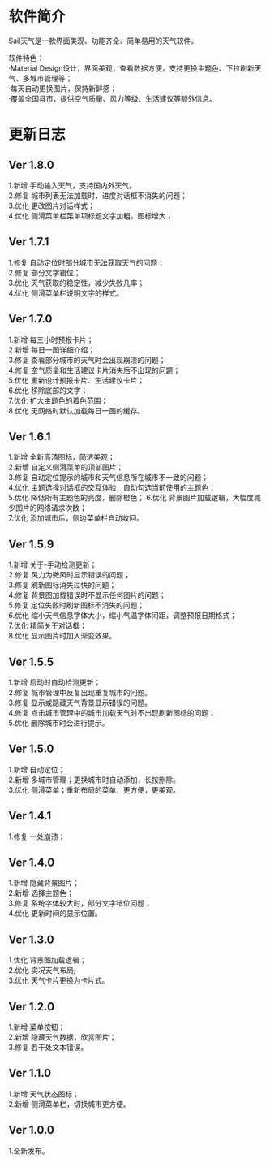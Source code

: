 ﻿# 软件简介
Sail天气是一款界面美观、功能齐全、简单易用的天气软件。<br>

软件特色：<br>
·Material Design设计，界面美观，查看数据方便，支持更换主题色、下拉刷新天气、多城市管理等；<br>
·每天自动更换图片，保持新鲜感；<br>
·覆盖全国县市，提供空气质量、风力等级、生活建议等额外信息。

# 更新日志
Ver 1.8.0
----------------------------
1.新增 手动输入天气，支持国内外天气。<br>
2.修复 城市列表无法加载时，进度对话框不消失的问题；<br>
3.优化 更改图片对话样式；<br>
4.优化 侧滑菜单栏菜单项标题文字加粗，图标增大；<br>

Ver 1.7.1
----------------------------
1.修复 自动定位时部分城市无法获取天气的问题；<br>
2.修复 部分文字错位；<br>
3.优化 天气获取的稳定性，减少失败几率；<br>
4.优化 侧滑菜单栏说明文字的样式。<br>

Ver 1.7.0
----------------------------
1.新增 每三小时预报卡片；<br>
2.新增 每日一图详细介绍；<br>
3.修复 查看部分城市的天气时会出现崩溃的问题；<br>
4.修复 空气质量和生活建议卡片消失后不出现的问题；<br>
5.优化 重新设计预报卡片、生活建议卡片；<br>
6.优化 移除底部的文字；<br>
7.优化 扩大主题色的着色范围；<br>
8.优化 无网络时默认加载每日一图的缓存。<br>

Ver 1.6.1
----------------------------
1.新增 全新高清图标，简洁美观；<br>
2.新增 自定义侧滑菜单的顶部图片；<br>
3.修复 自动定位提示的城市和天气信息所在城市不一致的问题；<br>
4.优化 主题选择对话框的交互体验，自动勾选当前使用的主题色；<br>
5.优化 降低所有主题色的亮度，删除橙色；
6.优化 背景图片加载逻辑，大幅度减少图片的网络请求次数；<br>
7.优化 添加城市后，侧边菜单栏自动收回。<br>

Ver 1.5.9
----------------------------
1.新增 关于-手动检测更新；<br>
2.修复 风力为微风时显示错误的问题；<br>
3.修复 刷新图标消失过快的问题；<br>
4.修复 背景图加载错误时不显示任何图片的问题；<br>
5.修复 定位失败时刷新图标不消失的问题；<br>
6.优化 缩小天气信息字体大小，缩小气温字体间距，调整预报日期格式；<br>
7.优化 精简关于对话框；<br>
8.优化 显示图片时加入渐变效果。<br>

Ver 1.5.5
----------------------------
1.新增 启动时自动检测更新；<br>
2.修复 城市管理中反复出现重复城市的问题。<br>
3.修复 显示或隐藏天气背景显示错误的问题。<br>
4.修复 点击城市管理中的城市加载天气时不出现刷新图标的问题；<br>
5.优化 删除城市时会进行提示。<br>

Ver 1.5.0
----------------------------
1.新增 自动定位；<br>
2.新增 多城市管理；更换城市时自动添加，长按删除。<br>
3.优化 侧滑菜单；重新布局的菜单，更方便，更美观。<br>


Ver 1.4.1
----------------------------
1.修复 一处崩溃；<br>


Ver 1.4.0
----------------------------
1.新增 隐藏背景图片；<br>
2.新增 选择主题色；<br>
3.修复 系统字体较大时，部分文字错位问题；<br>
4.优化 更新时间的显示位置。<br>

Ver 1.3.0
----------------------------
1.优化 背景图加载逻辑；<br>
2.优化 实况天气布局;<br>
3.优化 天气卡片更换为卡片式。<br>

Ver 1.2.0
----------------------------
1.新增 菜单按钮；<br>
2.新增 隐藏天气数据，欣赏图片；<br>
3.修复 若干处文本错误。<br>

Ver 1.1.0
----------------------------
1.新增 天气状态图标；<br>
2.新增 侧滑菜单栏，切换城市更方便。<br>

Ver 1.0.0
----------------------------
1.全新发布。<br>